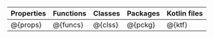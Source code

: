| Properties | Functions | Classes | Packages | Kotlin files |
|------------|-----------|---------|----------|--------------|
| @{props}   | @{funcs}  | @{clss} | @{pckg}  | @{ktf}       |
